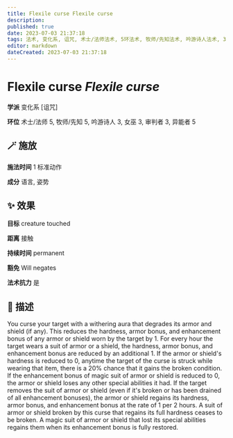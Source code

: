 ```yaml
---
title: Flexile curse Flexile curse
description: 
published: true
date: 2023-07-03 21:37:18
tags: 法术, 变化系, 诅咒, 术士/法师法术, 5环法术, 牧师/先知法术, 吟游诗人法术, 3环法术, 女巫法术, 审判者法术, 异能者法术
editor: markdown
dateCreated: 2023-07-03 21:37:18
---
```


# **Flexile curse** *Flexile curse*

**学派** 变化系 \[诅咒\] 

**环位** 术士/法师 5, 牧师/先知 5, 吟游诗人 3, 女巫 3, 审判者 3, 异能者 5

## 🪄 施放

**施法时间** 1 标准动作

**成分** 语言, 姿势

## ✨ 效果 

**目标** creature touched 

**距离** 接触  

**持续时间** permanent 

**豁免** Will negates

**法术抗力** 是

## 📖 描述

You curse your target with a withering aura that degrades its armor and shield (if any). This reduces the hardness, armor bonus, and enhancement bonus of any armor or shield worn by the target by 1. For every hour the target wears a suit of armor or a shield, the hardness, armor bonus, and enhancement bonus are reduced by an additional 1. If the armor or shield's hardness is reduced to 0, anytime the target of the curse is struck while wearing that item, there is a 20% chance that it gains the broken condition. If the enhancement bonus of magic suit of armor or shield is reduced to 0, the armor or shield loses any other special abilities it had.  If the target removes the suit of armor or shield (even if it's broken or has been drained of all enhancement bonuses), the armor or shield regains its hardness, armor bonus, and enhancement bonus at the rate of 1 per 2 hours. A suit of armor or shield broken by this curse that regains its full hardness ceases to be broken. A magic suit of armor or shield that lost its special abilities regains them when its enhancement bonus is fully restored.
    